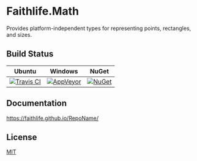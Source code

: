 # Faithlife.Math

Provides platform-independent types for representing points, rectangles, and sizes.

## Build Status

Ubuntu | Windows | NuGet
--- | --- | ---
[![Travis CI](https://img.shields.io/travis/Faithlife/FaithlifeMath/master.svg)](https://travis-ci.org/Faithlife/FaithlifeMath) | [![AppVeyor](https://img.shields.io/appveyor/ci/Faithlife/faithlifemath/master.svg)](https://ci.appveyor.com/project/Faithlife/faithlifemath) | [![NuGet](https://img.shields.io/nuget/v/Faithlife.Math.svg)](https://www.nuget.org/packages/Faithlife.Math)

## Documentation

https://faithlife.github.io/RepoName/

## License

[MIT](LICENSE)
